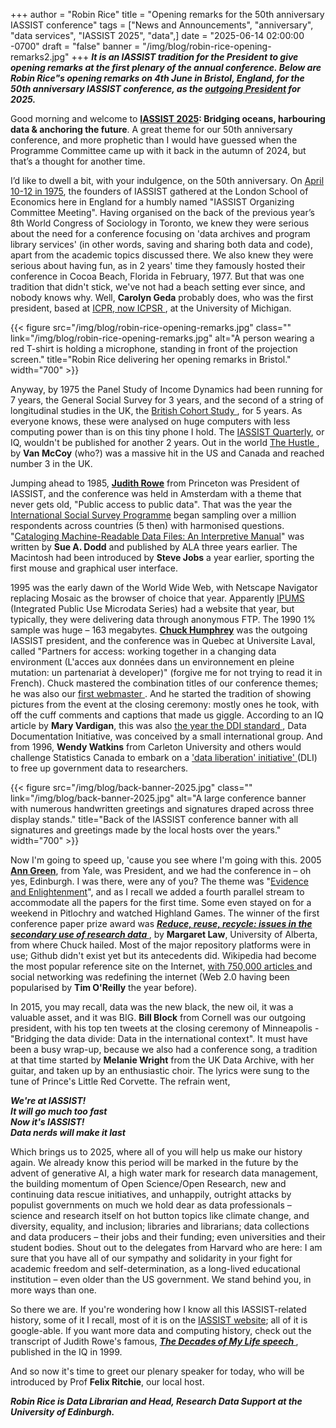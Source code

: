 +++
author = "Robin Rice"
title = "Opening remarks for the 50th anniversary IASSIST conference"
tags = ["News and Announcements", "anniversary", "data services", "IASSIST 2025", "data",]
date = "2025-06-14 02:00:00 -0700"
draft = "false"
banner = "/img/blog/robin-rice-opening-remarks2.jpg"
+++
***It is an IASSIST tradition for the President to give opening remarks at the first plenary of the annual conference. Below are **Robin Rice**"s opening remarks on 4th June in Bristol, England, for the 50th anniversary IASSIST conference, as the [outgoing President](/about/iassist-elections/) for 2025.***

Good morning and welcome to **[IASSIST 2025](/conferences/iassist2025/): Bridging oceans, harbouring data & anchoring the future**. A great theme for our 50th anniversary conference, and more prophetic than I would have guessed when the Programme Committee came up with it back in the autumn of 2024, but that’s a thought for another time. 

I’d like to dwell a bit, with your indulgence, on the 50th anniversary. On [April 10-12 in 1975](/conferences/1974-1999-conferences/), the founders of IASSIST gathered at the London School of Economics here in England for a humbly named "IASSIST Organizing Committee Meeting". Having organised on the back of the previous year’s 8th World Congress of Sociology in Toronto, we knew they were serious about the need for a conference focusing on 'data archives and program library services' (in other words, saving and sharing both data and code), apart from the academic topics discussed there. We also knew they were serious about having fun, as in 2 years' time they famously hosted their conference in Cocoa Beach, Florida in February, 1977. But that was one tradition that didn't stick, we've not had a beach setting ever since, and nobody knows why. Well, **Carolyn Geda** probably does, who was the first president, based at [ICPR, now ICPSR <span class="fas fa-external-link-alt"></span>](https://www.icpsr.umich.edu/web/pages/about/history/early-years.html), at the University of Michigan. 

{{< figure src="/img/blog/robin-rice-opening-remarks.jpg" class="" link="/img/blog/robin-rice-opening-remarks.jpg" alt="A person wearing a red T-shirt is holding a microphone, standing in front of the projection screen." title="Robin Rice delivering her opening remarks in Bristol." width="700" >}}

Anyway, by 1975 the Panel Study of Income Dynamics had been running for 7 years, the General Social Survey for 3 years, and the second of a string of longitudinal studies in the UK, the [British Cohort Study <span class="fas fa-external-link-alt"></span>](https://cls.ucl.ac.uk/cls-studies/1970-british-cohort-study/), for 5 years. As everyone knows, these were analysed on huge computers with less computing power than is on this tiny phone I hold. The [IASSIST Quarterly](https://iassistdata.org/iq/), or IQ, wouldn't be published for another 2 years. Out in the world [The Hustle <span class="fas fa-external-link-alt"></span>](https://youtu.be/SFzMs2SN--s?si=Vxymu6xsSLzGrTyf), by **Van McCoy** (who?) was a massive hit in the US and Canada and reached number 3 in the UK.

Jumping ahead to 1985, **[Judith Rowe](/blog/2022/05/06/judith-s-rowe-in-memoriam/)** from Princeton was President of IASSIST, and the conference was held in Amsterdam with a theme that never gets old, "Public access to public data". That was the year the [International Social Survey Programme](https://issp.org/) began sampling over a million respondents across countries (5 then) with harmonised questions. "[Cataloging Machine-Readable Data Files: An Interpretive Manual](https://crl.acrl.org/index.php/crl/article/view/13957/15403)" was written by **Sue A. Dodd** and published by ALA three years earlier. The Macintosh had been introduced by **Steve Jobs** a year earlier, sporting the first mouse and graphical user interface. 

1995 was the early dawn of the World Wide Web, with Netscape Navigator replacing Mosaic as the browser of choice that year. Apparently [IPUMS <span class="fas fa-external-link-alt"></span>](https://blog.popdata.org/three-decades-of-ipums-data/) (Integrated Public Use Microdata Series) had a website that year, but typically, they were delivering data through anonymous FTP. The 1990 1% sample was huge – 163 megabytes. **[Chuck Humphrey](/about/general-assembly-minutes-1995/)** was the outgoing IASSIST president, and the conference was in Quebec at Universite Laval, called "Partners for access: working together in a changing data environment (L'acces aux données dans un environnement en pleine mutation: un partenariat à developer)" (forgive me for not trying to read it in French). Chuck mastered the combination titles of our conference themes; he was also our [first webmaster <span class="fas fa-external-link-alt"></span>](https://iassistquarterly.com/public/pdfs/iqvol271humphrey.pdf). And he started the tradition of showing pictures from the event at the closing ceremony: mostly ones he took, with off the cuff comments and captions that made us giggle. According to an IQ article by **Mary Vardigan**, this was also [the year the DDI standard <span class="fas fa-external-link-alt"></span>](https://iassistquarterly.com/public/pdfs/iqvol371_4_vardigan.pdf), Data Documentation Initiative, was conceived by a small international group. And from 1996, **Wendy Watkins** from Carleton University and others would challenge Statistics Canada to embark on a ['data liberation' initiative' <span class="fas fa-external-link-alt"></span>](https://bulletin-archives.caut.ca/bulletin/articles/1997/01/stats-canada-launches-data-liberation-initiative) (DLI) to free up government data to researchers.

{{< figure src="/img/blog/back-banner-2025.jpg" class="" link="/img/blog/back-banner-2025.jpg" alt="A large conference banner with numerous handwritten greetings and signatures draped across three display stands." title="Back of the IASSIST conference banner with all signatures and greetings made by the local hosts over the years." width="700" >}}

Now I'm going to speed up, 'cause you see where I'm going with this. 2005 **[Ann Green](/blog/2005/06/13/ann-green-completes-her-presidency-still-smiling/)**, from Yale, was President, and we had the conference in – oh yes, Edinburgh. I was there, were any of you? The theme was "[Evidence and Enlightenment](https://iassistdata.org/conferences/archive/2005-edinburgh/)", and as I recall we added a fourth parallel stream to accommodate all the papers for the first time. Some even stayed on for a weekend in Pitlochry and watched Highland Games. The winner of the first conference paper prize award was ***[Reduce, reuse, recycle: issues in the secondary use of research data <span class="fas fa-external-link-alt"></span>](https://iassistquarterly.com/index.php/iassist/article/view/599)***, by **Margaret Law**, University of Alberta, from where Chuck hailed. Most of the major repository platforms were in use; Github didn't exist yet but its antecedents did. Wikipedia had become the most popular reference site on the Internet, [with 750,000 articles <span class="fas fa-external-link-alt"></span>](https://en.wikipedia.org/wiki/History_of_Wikipedia#2005) and social networking was redefining the internet (Web 2.0 having been popularised by **Tim O'Reilly** the year before).

In 2015, you may recall, data was the new black, the new oil, it was a valuable asset, and it was BIG. **Bill Block** from Cornell was our outgoing president, with his top ten tweets at the closing ceremony of Minneapolis - "Bridging the data divide: Data in the international context". It must have been a busy wrap-up, because we also had a conference song, a tradition at that time started by **Melanie Wright** from the UK Data Archive, with her guitar, and taken up by an enthusiastic choir. The lyrics were sung to the tune of Prince's Little Red Corvette. The refrain went,
 
***We're at IASSIST!***<br />
***It will go much too fast***<br />
***Now it's IASSIST!***<br />
***Data nerds will make it last***

Which brings us to 2025, where all of you will help us make our history again. We already know this period will be marked in the future by the advent of generative AI, a high water mark for research data management, the building momentum of Open Science/Open Research, new and continuing data rescue initiatives, and unhappily, outright attacks by populist governments on much we hold dear as data professionals – science and research itself on hot button topics like climate change, and diversity, equality, and inclusion; libraries and librarians; data collections and data producers – their jobs and their funding; even universities and their student bodies. Shout out to the delegates from Harvard who are here: I am sure that you have all of our sympathy and solidarity in your fight for academic freedom and self-determination, as a long-lived educational institution – even older than the US government. We stand behind you, in more ways than one.

So there we are. If you're wondering how I know all this IASSIST-related history, some of it I recall, most of it is on the [IASSIST website](/); all of it is google-able. If you want more data and computing history, check out the transcript of Judith Rowe's famous, ***[The Decades of My Life speech <span class="fas fa-external-link-alt"></span>](https://iassistquarterly.com/public/pdfs/iqvol231rowe.pdf)***, published in the IQ in 1999.

And so now it's time to greet our plenary speaker for today, who will be introduced by Prof **Felix Ritchie**, our local host. 

***Robin Rice is Data Librarian and Head, Research Data Support at the University of Edinburgh.***


